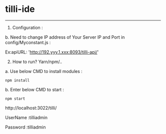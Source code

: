 # tilli-ide
******************** 
1. Configuration :

b. Need to change IP address of Your Server IP and Port in config/Myconstant.js :

Ex:apiURL: 'http://192.yyy.1.xxx:8093/tilli-api/'

2. How to run? Yarn/npm/..

a. Use below CMD to install modules :

```npm install```
    
b. Enter below CMD to start :

```npm start```

http://localhost:3022/tilli/

UserName :tilliadmin

Password :tilliadmin